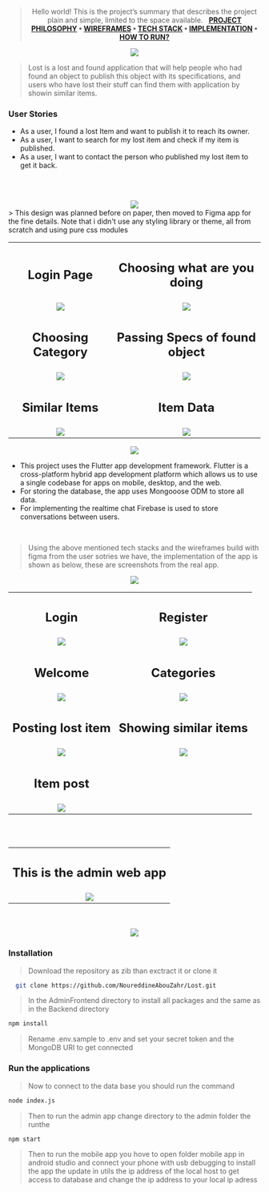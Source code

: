 <div align="center">
  <img src="./Readme/title.png" alt="">
  
  > Hello world! This is the project’s summary that describes the project plain and simple, limited to the space available.  
**[PROJECT PHILOSOPHY](#project-philosophy) • [WIREFRAMES](#wireframes) • [TECH STACK](#tech-stack) • [IMPLEMENTATION](#implementation) • [HOW TO RUN?](#how-to-run)**
</div>


<div align="center">
  <img id="project-philosophy" src="./Readme/ph.png"/>
</div>

  > Lost is a lost and found application that will help people who had found an object to publish this object with its
  specifications, and users who have lost their stuff can find them with application by showin similar items.
  
  ### User Stories
  - As a user, I found a lost Item and want to publish it to reach its owner.
  - As a user, I want to search for my lost item and check if my item is    published.
  - As a user, I want to contact the person who published my lost item to get it back.

  <br><br>  

  <div align="center">
    <img id="wireframes" src="./Readme/wf.png"/>
  </div>
> This design was planned before on paper, then moved to Figma app for the fine details.
Note that i didn't use any styling library or theme, all from scratch and using pure css modules

<table align="center" style="text-align: center;">
  <tr>
    <td>
      <h2>Login Page</h2>
    </td>
    <td>
      <h2>Choosing what are you doing</h2>
    </td>
  </tr>

  <tr>
    <td><img src="./Readme/one.png" /></td>
    <td><img src="./Readme/2.png" /></td>

  </tr>
  <tr>
    <td>
      <h2>Choosing Category</h2>
    </td>
    <td>
      <h2>Passing Specs of found object</h2>
    </td>
  </tr>

  <tr>
    <td><img src="./Readme/three.png" /></td>
    <td><img src="./Readme/four.png" /></td>

  </tr>
  <tr>
    <td>
      <h2>Similar Items</h2>
    </td>
    <td>
      <h2>Item Data</h2>
    </td>
  </tr>

  <tr>
    <td><img src="./Readme/five.png" /></td>
    <td><img src="./Readme/six.png" /></td>

  </tr>

</table>

<div align="center">
<img id="tech-stack" src="./Readme/tech.png"/>
  </div>

<ul>
  <li>
    This project uses the Flutter app development framework. Flutter is a cross-platform hybrid app development platform
    which allows us to use a single codebase for apps on mobile, desktop, and the web.
  </li>
  <li>
    For storing the database, the app uses Mongooose ODM to store all data.
  </li>
  <li>
 For implementing the realtime chat Firebase is used to store conversations between users.
  </li>
</ul>
<br>


> Using the above mentioned tech stacks and the wireframes build with figma from the user sotries we have, the implementation of the app is shown as below, these are screenshots from the real app.
<div align="center">
<img id="implementation" src="./Readme/implement.png"/>
  </div>
<table align="center" style="text-align: center;">
  <tr>
    <td>
      <h2>Login</h2>
    </td>
    <td>
      <h2>Register</h2>
    </td>

  <tr>
    <td>
      <img src="./Readme/sc1.jpg" />
    </td>
    <td>
      <img src="./Readme/sc2.jpg" />
    </td>
  </tr>
  <tr>
    <td>
      <h2>Welcome</h2>
    </td>
    <td>
      <h2>Categories</h2>
    </td>
  </tr>
  <tr>
    <td>
      <img src="./Readme/sc3.jpg" />
    </td>
    <td>
      <img src="./Readme/sc4.jpg" />
    </td>
  </tr>
  <tr>
    <td>
      <h2>Posting lost item</h2>
    </td>
    <td>
      <h2>Showing similar items</h2>
    </td>
  </tr>
  <tr>
    <td>
      <img src="./Readme/sc5.jpg" />
    </td>
    <td>
      <img src="./Readme/sc6.jpg" />
    </td>

  </tr>
  <tr><td><h2>Item post</h2></td></tr>
  <tr>
    <td>
      <img src="./Readme/sc6.jpg" />
    </td>

  </tr>

</table>
<br><br>
<table style="text-align: center;">
  <tr>
    <td>
      <h2>This is the admin web app</h2>
    </td>
  </tr>
  <tr>
    <td><img src="./Readme/admin.jpg" /></td>
  </tr>
</table>
<br><br>

<div align="center">
  <img id="how-to-run" src="./Readme/run.png"/>
    </div>

### Installation
 >Download the repository as zib than exctract it or clone it
 ```sh
   git clone https://github.com/NoureddineAbouZahr/Lost.git
   ```

   > In the AdminFrontend directory  to install all packages and the same as in the Backend directory
   ```sh 
   npm install
   ```
   >Rename .env.sample to .env and set your secret token and the MongoDB URI to get connected 


### Run the applications

> Now to connect to the data base you should run the command 
```sh
node index.js
```


> Then to run the admin app change directory to the admin folder the runthe    
```sh
npm start
 ```  
>Then to run the mobile app you hove to open folder mobile app in android studio and connect your phone with usb
    debugging to install the app the update in utils the ip address of the local host to get access to database and change the ip address to your local ip adress
